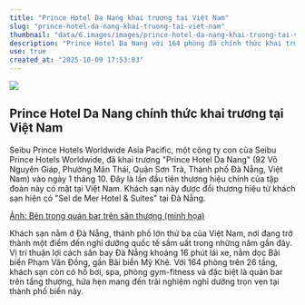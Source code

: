 ```yaml
---
title: "Prince Hotel Da Nang khai trương tại Việt Nam"
slug: "prince-hotel-da-nang-khai-truong-tai-viet-nam"
thumbnail: "data/6.images/images/prince-hotel-da-nang-khai-truong-tai-viet-nam.webp"
description: "Prince Hotel Da Nang với 164 phòng đã chính thức khai trương tại Đà Nẵng, Việt Nam, có quán bar trên tầng thượng."
use: true
created_at: "2025-10-09 17:53:03"
---
```


![](/images/20251009-00000014-imptrw-000-1-view.webp)

## Prince Hotel Da Nang chính thức khai trương tại Việt Nam

Seibu Prince Hotels Worldwide Asia Pacific, một công ty con của Seibu Prince Hotels Worldwide, đã khai trương "Prince Hotel Da Nang" (92 Võ Nguyên Giáp, Phường Mân Thái, Quận Sơn Trà, Thành phố Đà Nẵng, Việt Nam) vào ngày 1 tháng 10. Đây là lần đầu tiên thương hiệu chính của tập đoàn này có mặt tại Việt Nam. Khách sạn này được đổi thương hiệu từ khách sạn hiện có "Sel de Mer Hotel & Suites" tại Đà Nẵng.

[Ảnh: Bên trong quán bar trên sân thượng (minh họa)](https://travel.watch.impress.co.jp/img/trw/docs/2053/902/html/02_o.jpg.html)

Khách sạn nằm ở Đà Nẵng, thành phố lớn thứ ba của Việt Nam, nơi đang trở thành một điểm đến nghỉ dưỡng quốc tế sầm uất trong những năm gần đây. Vị trí thuận lợi cách sân bay Đà Nẵng khoảng 16 phút lái xe, nằm dọc Bãi biển Phạm Văn Đồng, gần Bãi biển Mỹ Khê. Với 164 phòng trên 26 tầng, khách sạn còn có hồ bơi, spa, phòng gym-fitness và đặc biệt là quán bar trên tầng thượng, hứa hẹn mang đến trải nghiệm nghỉ dưỡng trọn vẹn tại thành phố biển này.
